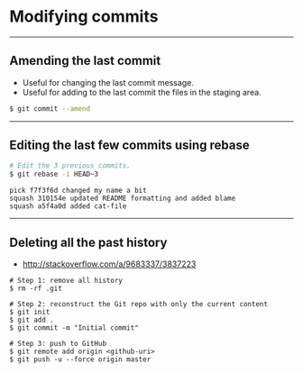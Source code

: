 # Modifying commits

---

## Amending the last commit
- Useful for changing the last commit message.
- Useful for adding to the last commit the files in the staging area.

```bash
$ git commit --amend
```

---

## Editing the last few commits using rebase

```bash
# Edit the 3 previous commits.
$ git rebase -i HEAD~3
```

```shell
pick f7f3f6d changed my name a bit
squash 310154e updated README formatting and added blame
squash a5f4a0d added cat-file
```

---

## Deleting all the past history
- http://stackoverflow.com/a/9683337/3837223

```
# Step 1: remove all history
$ rm -rf .git

# Step 2: reconstruct the Git repo with only the current content
$ git init
$ git add .
$ git commit -m "Initial commit"

# Step 3: push to GitHub
$ git remote add origin <github-uri>
$ git push -u --force origin master
```

